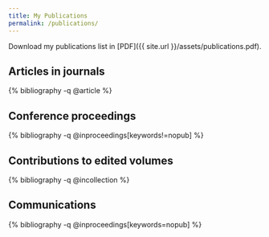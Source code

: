 ```yaml
---
title: My Publications
permalink: /publications/
---
```


Download my publications list in [PDF]({{ site.url }}/assets/publications.pdf).

## Articles in journals

{% bibliography -q @article %}

## Conference proceedings

{% bibliography -q @inproceedings[keywords!=nopub] %}

## Contributions to edited volumes

{% bibliography -q @incollection %}

## Communications

{% bibliography -q @inproceedings[keywords=nopub] %}
